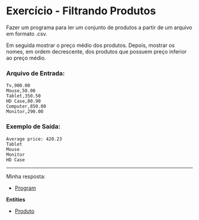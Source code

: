 # Exercício - Filtrando Produtos

Fazer um programa para ler um conjunto de produtos a partir de um arquivo em formato .csv.

Em seguida mostrar o preço médio dos produtos. Depois, mostrar os nomes, em ordem decrescente, dos produtos que possuem preço inferior ao preço médio.

### Arquivo de Entrada:

```
Tv,900.00
Mouse,50.00
Tablet,350.50
HD Case,80.90
Computer,850.00
Monitor,290.00
```

### Exemplo de Saída:

```
Average price: 420.23
Tablet
Mouse
Monitor
HD Case
```

---

Minha resposta:

- [Program](https://github.com/JonathanBarr0s/Udemy-CSharp/blob/main/01.%20Programa%C3%A7%C3%A3o%20Orientada%20a%20Objetos/09.%20Express%C3%B5es%20Lambda%2C%20Delegates%2C%20LINQ/00.%20Filtrando%20Produtos/FiltrandoProdutos/FiltrandoProdutos/Program.cs)

**Entities**
- [Produto](https://github.com/JonathanBarr0s/Udemy-CSharp/blob/main/01.%20Programa%C3%A7%C3%A3o%20Orientada%20a%20Objetos/09.%20Express%C3%B5es%20Lambda%2C%20Delegates%2C%20LINQ/00.%20Filtrando%20Produtos/FiltrandoProdutos/FiltrandoProdutos/Entities/Produto.cs)